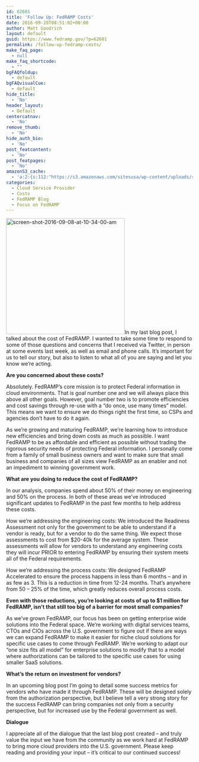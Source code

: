 ```yaml
---
id: 62601
title: 'Follow Up: FedRAMP Costs'
date: 2016-09-28T08:51:02+00:00
author: Matt Goodrich
layout: default
guid: https://www.fedramp.gov/?p=62601
permalink: /follow-up-fedramp-costs/
make_faq_page:
  - null
make_faq_shortcode:
  - ""
bgFAQfoldup:
  - default
bgFAQvisualCue:
  - default
hide_title:
  - 'No'
header_layout:
  - Default
centercatnav:
  - 'No'
remove_thumb:
  - 'No'
hide_auth_bio:
  - 'No'
post_featcontent:
  - 'No'
post_featpages:
  - 'No'
amazonS3_cache:
  - 'a:2:{s:112:"https://s3.amazonaws.com/sitesusa/wp-content/uploads/sites/482/2016/09/Screen-Shot-2016-09-08-at-10.34.00-AM.png";i:62211;s:120:"https://s3.amazonaws.com/sitesusa/wp-content/uploads/sites/482/2016/09/Screen-Shot-2016-09-08-at-10.34.00-AM-300x293.png";i:62211;}'
categories:
  - Cloud Service Provider
  - Costs
  - FedRAMP Blog
  - Focus on FedRAMP
---
```

<img class=" wp-image-62211 alignright" src="https://s3.amazonaws.com/sitesusa/wp-content/uploads/sites/482/2016/09/Screen-Shot-2016-09-08-at-10.34.00-AM.png" alt="screen-shot-2016-09-08-at-10-34-00-am" width="320" height="313" srcset="https://s3.amazonaws.com/sitesusa/wp-content/uploads/sites/482/2016/09/Screen-Shot-2016-09-08-at-10.34.00-AM.png 440w, https://s3.amazonaws.com/sitesusa/wp-content/uploads/sites/482/2016/09/Screen-Shot-2016-09-08-at-10.34.00-AM-300x293.png 300w" sizes="(max-width: 320px) 100vw, 320px" />In my last blog post, I talked about the cost of FedRAMP. I wanted to take some time to respond to some of those questions and concerns that I received via Twitter, in person at some events last week, as well as email and phone calls. It’s important for us to tell our story, but also to listen to what all of you are saying and let you know we’re acting.

**Are you concerned about these costs?** 

Absolutely. FedRAMP’s core mission is to protect Federal information in cloud environments. That is goal number one and we will always place this above all other goals. However, goal number two is to promote efficiencies and cost savings through re-use with a “do once, use many times” model. This means we want to ensure we do things right the first time, so CSPs and agencies don’t have to do it again. 

As we’re growing and maturing FedRAMP, we’re learning how to introduce new efficiencies and bring down costs as much as possible. I want FedRAMP to be as affordable and efficient as possible without trading the rigorous security needs of protecting Federal information. I personally come from a family of small business owners and want to make sure that small business and companies of all sizes view FedRAMP as an enabler and not an impediment to winning government work.

**What are you doing to reduce the cost of FedRAMP?** 

In our analysis, companies spend about 50% of their money on engineering and 50% on the process. In both of these areas we’ve introduced significant updates to FedRAMP in the past few months to help address these costs.

How we’re addressing the engineering costs: We introduced the Readiness Assessment not only for the government to be able to understand if a vendor is ready, but for a vendor to do the same thing. We expect those assessments to cost from $20-40k for the average system. These assessments will allow for vendors to understand any engineering costs they will incur PRIOR to entering FedRAMP by ensuring their system meets all of the Federal requirements.

How we’re addressing the process costs: We designed FedRAMP Accelerated to ensure the process happens in less than 6 months &#8211; and in as few as 3. This is a reduction in time from 12-24 months. That’s anywhere from 50 &#8211; 25% of the time, which greatly reduces overall process costs.

**Even with those reductions, you’re looking at costs of up to $1 million for FedRAMP, isn’t that still too big of a barrier for most small companies?**

As we’ve grown FedRAMP, our focus has been on getting enterprise wide solutions into the Federal space. We’re working with digital services teams, CTOs and CIOs across the U.S. government to figure out if there are ways we can expand FedRAMP to make it easier for niche cloud solutions for specific use cases to come through FedRAMP. We’re working to adapt our “one size fits all model” for enterprise solutions to modify that to a model where authorizations can be tailored to the specific use cases for using smaller SaaS solutions. 

**What’s the return on investment for vendors?**

In an upcoming blog post I’m going to detail some success metrics for vendors who have made it through FedRAMP. These will be designed solely from the authorization perspective, but I believe tell a very strong story for the success FedRAMP can bring companies not only from a security perspective, but for increased use by the Federal government as well.

**Dialogue**

I appreciate all of the dialogue that the last blog post created &#8211; and truly value the input we have from the community as we work hard at FedRAMP to bring more cloud providers into the U.S. government. Please keep reading and providing your input &#8211; it’s critical to our continued success!